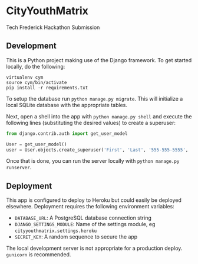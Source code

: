 # CityYouthMatrix
Tech Frederick Hackathon Submission

## Development
This is a Python project making use of the Django framework. To get started locally, do the following:

```
virtualenv cym
source cym/bin/activate
pip install -r requirements.txt
```

To setup the database run `python manage.py migrate`. This will initialize a local SQLite database with the appropriate tables.

Next, open a shell into the app with `python manage.py shell` and execute the following lines (substituting the desired values) to create a superuser:

```python
from django.contrib.auth import get_user_model

User = get_user_model()
user = User.objects.create_superuser('First', 'Last', '555-555-5555', 'email@email.com', password='test')
```

Once that is done, you can run the server locally with `python manage.py runserver`.

## Deployment
This app is configured to deploy to Heroku but could easily be deployed elsewhere. Deployment requires the following environment variables:

* `DATABASE_URL`: A PostgreSQL database connection string
* `DJANGO_SETTINGS_MODULE`: Name of the settings module, eg `cityyouthmatrix.settings.heroku`
* `SECRET_KEY`: A random sequence to secure the app

The local development server is not appropriate for a production deploy. `gunicorn` is recommended.
